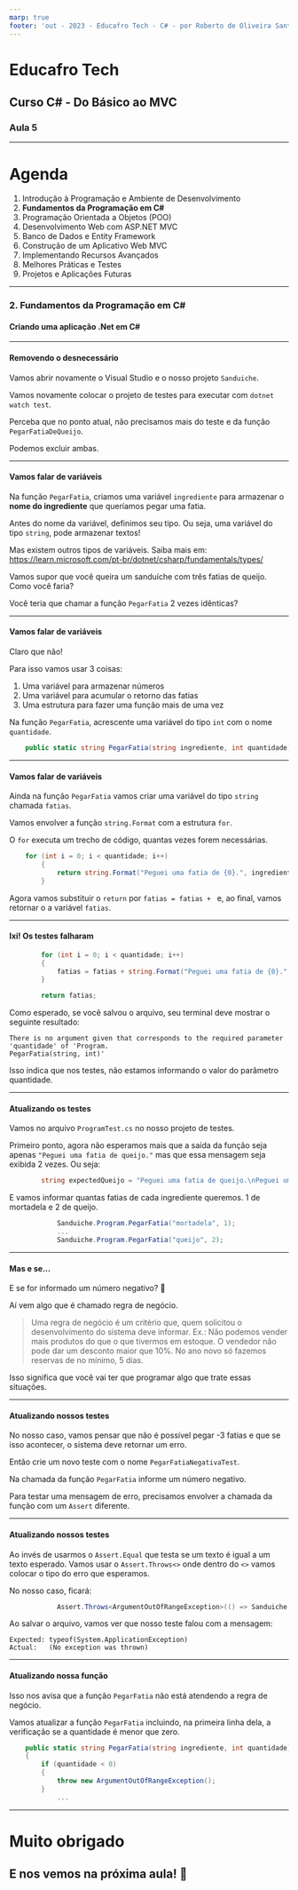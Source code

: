 ```yaml
---
marp: true
footer: 'out - 2023 - Educafro Tech - C# - por Roberto de Oliveira Santos'
---
```

<style>
section {
    justify-content: start;
}

img[alt$="<"] {
    float: left;
    margin-right: 2em;
    }

img[alt$="center"] {
    display: block;
    margin: 0 auto;
    }
</style>

<style scoped>section { justify-content: center; }</style>

# Educafro Tech
## Curso C# - Do Básico ao MVC
### Aula 5
---
# Agenda
1. Introdução à Programação e Ambiente de Desenvolvimento
2. **Fundamentos da Programação em C#**
3. Programação Orientada a Objetos (POO)
4. Desenvolvimento Web com ASP.NET MVC
5. Banco de Dados e Entity Framework
6. Construção de um Aplicativo Web MVC
7. Implementando Recursos Avançados
8. Melhores Práticas e Testes
9. Projetos e Aplicações Futuras

---
<style scoped>section { justify-content: center; }</style>

### 2. Fundamentos da Programação em C#
#### Criando uma aplicação .Net em C#

---

#### Removendo o desnecessário

Vamos abrir novamente o Visual Studio e o nosso projeto ```Sanduiche```.

Vamos novamente colocar o projeto de testes para executar com ```dotnet watch test```.

Perceba que no ponto atual, não precisamos mais do teste e da função ```PegarFatiaDeQueijo```.

Podemos excluir ambas.

---

#### Vamos falar de variáveis

Na função ```PegarFatia```, criamos uma variável ```ingrediente``` para armazenar o **nome do ingrediente** que queríamos pegar uma fatia.

Antes do nome da variável, definimos seu tipo. Ou seja, uma variável do tipo ```string```, pode armazenar textos!

Mas existem outros tipos de variáveis. Saiba mais em: https://learn.microsoft.com/pt-br/dotnet/csharp/fundamentals/types/

Vamos supor que você queira um sanduíche com três fatias de queijo. Como você faria?

Você teria que chamar a função ```PegarFatia``` 2 vezes idênticas?

---

#### Vamos falar de variáveis

Claro que não!

Para isso vamos usar 3 coisas:
1. Uma variável para armazenar números
2. Uma variável para acumular o retorno das fatias
3. Uma estrutura para fazer uma função mais de uma vez

Na função ```PegarFatia```, acrescente uma variável do tipo ```int``` com o nome ```quantidade```.

``` c#
    public static string PegarFatia(string ingrediente, int quantidade)
```

---

#### Vamos falar de variáveis

Ainda na função ```PegarFatia``` vamos criar uma variável do tipo ```string``` chamada ```fatias```.

Vamos envolver a função ```string.Format``` com a estrutura ```for```.

O ```for``` executa um trecho de código, quantas vezes forem necessárias.

``` c#
    for (int i = 0; i < quantidade; i++)
        {
            return string.Format("Peguei uma fatia de {0}.", ingrediente);
        }
```

Agora vamos substituir o ```return``` por ```fatias = fatias + ``` e, ao final, vamos retornar o a variável ```fatias```.

---

#### Ixi! Os testes falharam

```csharp
        for (int i = 0; i < quantidade; i++)
        {
            fatias = fatias + string.Format("Peguei uma fatia de {0}.", ingrediente.Nome);
        }

        return fatias;
```

Como esperado, se você salvou o arquivo, seu terminal deve mostrar o seguinte resultado:

```
There is no argument given that corresponds to the required parameter 'quantidade' of 'Program.
PegarFatia(string, int)'
```

Isso indica que nos testes, não estamos informando o valor do parâmetro quantidade.

---

#### Atualizando os testes

Vamos no arquivo ```ProgramTest.cs``` no nosso projeto de testes.

Primeiro ponto, agora não esperamos mais que a saída da função seja apenas ```"Peguei uma fatia de queijo."``` mas que essa mensagem seja exibida 2 vezes. Ou seja:

```csharp
        string expectedQueijo = "Peguei uma fatia de queijo.\nPeguei uma fatia de queijo.\n";
```

E vamos informar quantas fatias de cada ingrediente queremos. 1 de mortadela e 2 de queijo.

```csharp
            Sanduiche.Program.PegarFatia("mortadela", 1);
            ...
            Sanduiche.Program.PegarFatia("queijo", 2);
```

---

#### Mas e se...

E se for informado um número negativo? 🤔

Aí vem algo que é chamado regra de negócio.

> Uma regra de negócio é um critério que, quem solicitou o desenvolvimento do sistema deve informar.
Ex.: 
Não podemos vender mais produtos do que o que tivermos em estoque.
O vendedor não pode dar um desconto maior que 10%.
No ano novo só fazemos reservas de no mínimo, 5 dias.

Isso significa que você vai ter que programar algo que trate essas situações.

---

#### Atualizando nossos testes

No nosso caso, vamos pensar que não é possível pegar -3 fatias e que se isso acontecer, o sistema deve retornar um erro.

Então crie um novo teste com o nome ```PegarFatiaNegativaTest```.

Na chamada da função ```PegarFatia``` informe um número negativo.

Para testar uma mensagem de erro, precisamos envolver a chamada da função com um ```Assert``` diferente.

---

#### Atualizando nossos testes

Ao invés de usarmos o ```Assert.Equal``` que testa se um texto é igual a um texto esperado. Vamos usar o ```Assert.Throws<>``` onde dentro do ```<>``` vamos colocar o tipo do erro que esperamos.

No nosso caso, ficará:

```csharp
            Assert.Throws<ArgumentOutOfRangeException>(() => Sanduiche.Program.PegarFatia("presunto", -5));
```

Ao salvar o arquivo, vamos ver que nosso teste falou com a mensagem:

```
Expected: typeof(System.ApplicationException)
Actual:   (No exception was thrown)
```

---


#### Atualizando nossa função

Isso nos avisa que a função ```PegarFatia``` não está atendendo a regra de negócio.

Vamos atualizar a função ```PegarFatia``` incluindo, na primeira linha dela, a verificação se a quantidade é menor que zero.

```csharp
    public static string PegarFatia(string ingrediente, int quantidade)
    {
        if (quantidade < 0)
        {
            throw new ArgumentOutOfRangeException();
        }
            ...
```

---

<style scoped>section { justify-content: center; }</style>

# Muito obrigado
## E nos vemos na próxima aula! 👋


